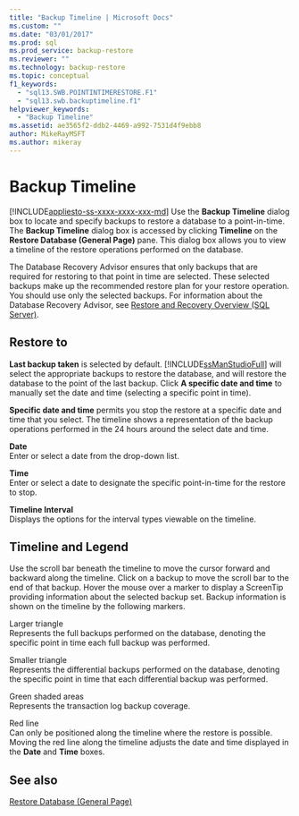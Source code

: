 ```yaml
---
title: "Backup Timeline | Microsoft Docs"
ms.custom: ""
ms.date: "03/01/2017"
ms.prod: sql
ms.prod_service: backup-restore
ms.reviewer: ""
ms.technology: backup-restore
ms.topic: conceptual
f1_keywords: 
  - "sql13.SWB.POINTINTIMERESTORE.F1"
  - "sql13.swb.backuptimeline.f1"
helpviewer_keywords: 
  - "Backup Timeline"
ms.assetid: ae3565f2-ddb2-4469-a992-7531d4f9ebb8
author: MikeRayMSFT
ms.author: mikeray
---
```

# Backup Timeline
[!INCLUDE[appliesto-ss-xxxx-xxxx-xxx-md](../../includes/appliesto-ss-xxxx-xxxx-xxx-md.md)]
  Use the **Backup Timeline** dialog box to locate and specify backups to restore a database to a point-in-time. The **Backup Timeline** dialog box is accessed by clicking **Timeline** on the **Restore Database (General Page)** pane. This dialog box allows you to view a timeline of the restore operations performed on the database.  
  
 The Database Recovery Advisor ensures that only backups that are required for restoring to that point in time are selected. These selected backups make up the recommended restore plan for your restore operation. You should use only the selected backups. For information about the Database Recovery Advisor, see [Restore and Recovery Overview &#40;SQL Server&#41;](../../relational-databases/backup-restore/restore-and-recovery-overview-sql-server.md).  
  
## Restore to  
 **Last backup taken** is selected by default. [!INCLUDE[ssManStudioFull](../../includes/ssmanstudiofull-md.md)] will select the appropriate backups to restore the database, and will restore the database to the point of the last backup. Click **A specific date and time** to manually set the date and time (selecting a specific point in time).  
  
 **Specific date and time** permits you stop the restore at a specific date and time that you select. The timeline shows a representation of the backup operations performed in the 24 hours around the select date and time.  
  
 **Date**  
 Enter or select a date from the drop-down list.  
  
 **Time**  
 Enter or select a date to designate the specific point-in-time for the restore to stop.  
  
 **Timeline Interval**  
 Displays the options for the interval types viewable on the timeline.  
  
## Timeline and Legend  
 Use the scroll bar beneath the timeline to move the cursor forward and backward along the timeline. Click on a backup to move the scroll bar to the end of that backup. Hover the mouse over a marker to display a ScreenTip providing information about the selected backup set. Backup information is shown on the timeline by the following markers.  
  
 Larger triangle  
 Represents the full backups performed on the database, denoting the specific point in time each full backup was performed.  
  
 Smaller triangle  
 Represents the differential backups performed on the database, denoting the specific point in time that each differential backup was performed.  
  
 Green shaded areas  
 Represents the transaction log backup coverage.  
  
 Red line  
 Can only be positioned along the timeline where the restore is possible. Moving the red line along the timeline adjusts the date and time displayed in the **Date** and **Time** boxes.  
  
## See also  
 [Restore Database &#40;General Page&#41;](../../relational-databases/backup-restore/restore-database-general-page.md)  
  
  
